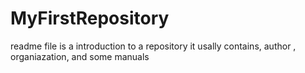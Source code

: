 # MyFirstRepository
readme file is a introduction to a repository
it usally contains, author , organiazation, and some manuals
